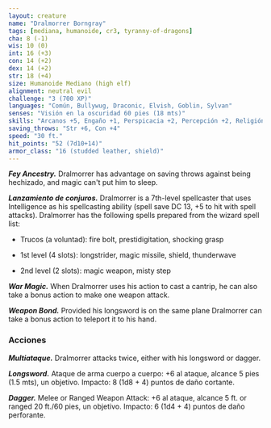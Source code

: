 ```yaml
---
layout: creature
name: "Dralmorrer Borngray"
tags: [mediana, humanoide, cr3, tyranny-of-dragons]
cha: 8 (-1)
wis: 10 (0)
int: 16 (+3)
con: 14 (+2)
dex: 14 (+2)
str: 18 (+4)
size: Humanoide Mediano (high elf)
alignment: neutral evil
challenge: "3 (700 XP)"
languages: "Común, Bullywug, Draconic, Elvish, Goblin, Sylvan"
senses: "Visión en la oscuridad 60 pies (18 mts)"
skills: "Arcanos +5, Engaño +1, Perspicacia +2, Percepción +2, Religión +5"
saving_throws: "Str +6, Con +4"
speed: "30 ft."
hit_points: "52 (7d10+14)"
armor_class: "16 (studded leather, shield)"
---
```


***Fey Ancestry.*** Dralmorrer has advantage on saving throws against being hechizado, and magic can't put him to sleep.

***Lanzamiento de conjuros.*** Dralmorrer is a 7th-level spellcaster that uses Intelligence as his spellcasting ability (spell save DC 13, +5 to hit with spell attacks). Dralmorrer has the following spells prepared from the wizard spell list:

* Trucos (a voluntad): fire bolt, prestidigitation, shocking grasp

* 1st level (4 slots): longstrider, magic missile, shield, thunderwave

* 2nd level (2 slots): magic weapon, misty step

***War Magic.*** When Dralmorrer uses his action to cast a cantrip, he can also take a bonus action to make one weapon attack.

***Weapon Bond.*** Provided his longsword is on the same plane Dralmorrer can take a bonus action to teleport it to his hand.

### Acciones

***Multiataque.*** Dralmorrer attacks twice, either with his longsword or dagger.

***Longsword.*** Ataque de arma cuerpo a cuerpo: +6 al ataque, alcance 5 pies (1.5 mts), un objetivo. Impacto: 8 (1d8 + 4) puntos de daño cortante.

***Dagger.*** Melee or Ranged Weapon Attack: +6 al ataque, alcance 5 ft. or ranged 20 ft./60 pies, un objetivo. Impacto: 6 (1d4 + 4) puntos de daño perforante.